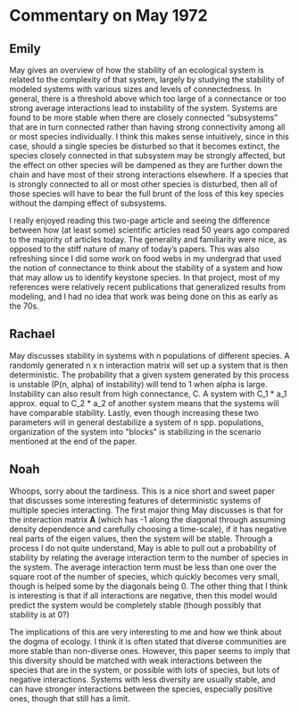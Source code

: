 # Commentary on May 1972

## Emily 
May gives an overview of how the stability of an ecological system is related to the complexity of that system, largely by studying the stability of modeled systems with various sizes and levels of connectedness. In general, there is a threshold above which too large of a connectance or too strong average interactions lead to instability of the system. Systems are found to be more stable when there are closely connected “subsystems” that are in turn connected rather than having strong connectivity among all or most species individually. I think this makes sense intuitively, since in this case, should a single species be disturbed so that it becomes extinct, the species closely connected in that subsystem may be strongly affected, but the effect on other species will be dampened as they are further down the chain and have most of their strong interactions elsewhere. If a species that is strongly connected to all or most other species is disturbed, then all of those species will have to bear the full brunt of the loss of this key species without the damping effect of subsystems.

I really enjoyed reading this two-page article and seeing the difference between how (at least some) scientific articles read 50 years ago compared to the majority of articles today. The generality and familiarity were nice, as opposed to the stiff nature of many of today’s papers. This was also refreshing since I did some work on food webs in my undergrad that used the notion of connectance to think about the stability of a system and how that may allow us to identify keystone species. In that project, most of my references were relatively recent publications that generalized results from modeling, and I had no idea that work was being done on this as early as the 70s.

## Rachael

May discusses stability in systems with n populations of different species. A randomly generated n x n interaction matrix will set up a system that is then deterministic. The probability that a given system generated by this process is unstable (P(n, alpha) of instability) will tend to 1 when alpha is large. Instability can also result from high connectance, C. A system with C_1 * a_1 approx. equal to C_2 * a_2 of another system means that the systems will have comparable stability. Lastly, even though increasing these two parameters will in general destabilize a system of n spp. populations, organization of the system into "blocks" is stabilizing in the scenario mentioned at the end of the paper. 

## Noah

Whoops, sorry about the tardiness.
This is a nice short and sweet paper that discusses some interesting features of deterministic systems of multiple species interacting.
The first major thing May discusses is that for the interaction matrix **A** (which has -1 along the diagonal through assuming density dependence and carefully choosing a time-scale), if it has negative real parts of the eigen values, then the system will be stable.
Through a process I do not quite understand, May is able to pull out a probability of stability by relating the average interaction term to the number of species in the system.
The average interaction term must be less than one over the square root of the number of species, which quickly becomes very small, though is helped some by the diagonals being 0.
The other thing that I think is interesting is that if all interactions are negative, then this model would predict the system would be completely stable (though possibly that stability is at 0?)

The implications of this are very interesting to me and how we think about the dogma of ecology.
I think it is often stated that diverse communities are more stable than non-diverse ones.
However, this paper seems to imply that this diversity should be matched with weak interactions between the species that are in the system, or possible with lots of species, but lots of negative interactions.
Systems with less diversity are usually stable, and can have stronger interactions between the species, especially positive ones, though that still has a limit.
